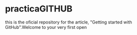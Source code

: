 # practicaGITHUB
this is the oficial repository for the article, "Getting  started with GitHub".Welcome to your very first open 
